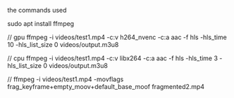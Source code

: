 the commands used

sudo apt install ffmpeg

// gpu
ffmpeg -i videos/test1.mp4 -c:v h264_nvenc -c:a aac -f hls -hls_time 10  -hls_list_size 0 videos/output.m3u8 

// cpu
ffmpeg -i videos/test1.mp4 -c:v libx264 -c:a aac -f hls -hls_time 3  -hls_list_size 0 videos/output.m3u8

//
ffmpeg -i videos/test1.mp4 -movflags frag_keyframe+empty_moov+default_base_moof  fragmented2.mp4